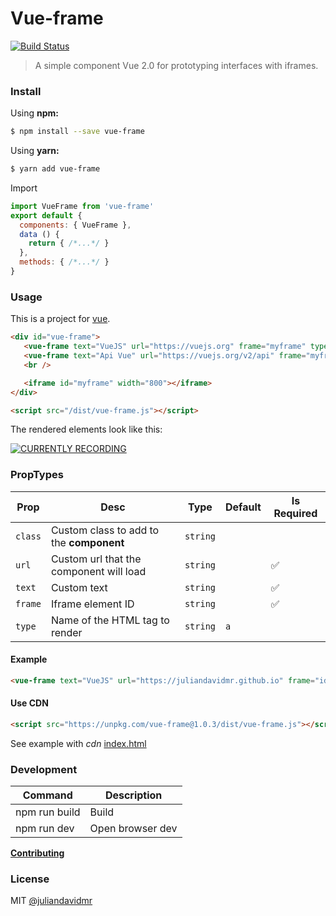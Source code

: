 # Vue-frame

[![Build Status](https://travis-ci.org/juliandavidmr/vue-frame.svg?branch=master)](https://travis-ci.org/juliandavidmr/vue-frame)

> A simple component Vue 2.0 for prototyping interfaces with iframes.

### Install
Using **npm:**
```bash
$ npm install --save vue-frame
```

Using **yarn:**
```bash
$ yarn add vue-frame
```

Import
```js
import VueFrame from 'vue-frame'
export default {
  components: { VueFrame },
  data () {
    return { /*...*/ }
  },
  methods: { /*...*/ }
}
```

### Usage

This is a project for [vue](https://github.com/vuejs).

```html
<div id="vue-frame">
   <vue-frame text="VueJS" url="https://vuejs.org" frame="myframe" type="button" class="form-control"></vue-frame>
   <vue-frame text="Api Vue" url="https://vuejs.org/v2/api" frame="myframe" type="a"></vue-frame>
   <br />

   <iframe id="myframe" width="800"></iframe>
</div>

<script src="/dist/vue-frame.js"></script>
```
The rendered elements look like this:

[![CURRENTLY RECORDING](https://raw.githubusercontent.com/juliandavidmr/vue-frame/master/docs/gif.gif)](https://github.com/juliandavidmr/vue-frame)

### PropTypes

| Prop  | Desc          | Type  | Default | Is Required |
| ----- | ------------- | ----- | ------- | ------ |
| `class` | Custom class to add to the **component** | `string` |  |  |
| `url` | Custom url that the component will load | `string` |  | ✅ |
| `text` | Custom text | `string` |  | ✅ |
| `frame` | Iframe element ID | `string` | | ✅ |
| `type` | Name of the HTML tag to render | `string` | `a` | |

#### Example
```html
<vue-frame text="VueJS" url="https://juliandavidmr.github.io" frame="idframe" type="div" class="form-control"></vue-frame>
```

#### Use CDN
```html
<script src="https://unpkg.com/vue-frame@1.0.3/dist/vue-frame.js"></script>
```
See example with _cdn_ [index.html](./index_cdn.html)

### Development

|Command|Description|
|---|---|
|npm run build|Build|
|npm run dev|Open browser dev|

[**Contributing**](./CONTRIBUTING.md)

### License

MIT [@juliandavidmr](https://github.com/juliandavidmr)